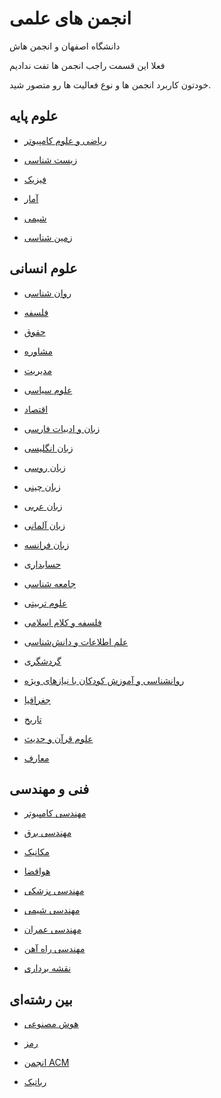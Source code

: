 # انجمن های علمی

دانشگاه اصفهان و انجمن هاش

فعلا این قسمت راجب انجمن ها تفت ندادیم

خودتون کاربرد انجمن ها و نوع فعالیت ها رو متصور شید.


## علوم پایه

- [ریاضی و علوم کامپیوتر](https://t.me/AMCSUI)

- [زیست شناسی](http://zil.ink/ui_biology) 

- [فیزیک](https://t.me/uisaph)

- [آمار](https://t.me/UI_statistics)

- [شیمی](https://t.me/uichemist)

- [زمین شناسی](https://t.me/UIGeology)

## علوم انسانی

- [روان شناسی](https://t.me/UIPSYA)

- [فلسفه](https://t.me/Philosophy_Society_98)

- [حقوق](https://t.me/isflawassociation)

- [مشاوره](https://t.me/UiCounseling) 

- [مدیریت](https://zil.ink/management_ui) 

- [علوم سیاسی](https://t.me/psa_ui) 

- [اقتصاد](https://zil.ink/uieconimics)

- [زبان و ادبیات فارسی](https://t.me/Adabiat_ui) 

- [زبان انگلیسی](https://t.me/Uiela)

- [زبان روسی](https://t.me/russian_ui)

- [زبان چینی](https://t.me/ui_chinese)

- [زبان عربی](https://t.me/anjomanarabiesf)

- [زبان آلمانی](https://t.me/deutschuniesf)

- [زبان فرانسه](https://t.me/asfuiir)

- [حسابداری](https://t.me/ACC_ASS_UI)

- [جامعه شناسی](https://t.me/ui_sociology)

- [علوم تربیتی](https://t.me/educational_ui_esf)

- [فلسفه و کلام اسلامی](https://t.me/Islamicphilosophy_Isfahan)

- [علم اطلاعات و دانش‌شناسی](https://t.me/InfoScienceUi) 

- [گردشگری](https://t.me/tourism_ui)

- [روانشناسی و آموزش کودکان با نیازهای ویژه](https://t.me/uipsy_specialneeds)

- [جغرافیا](https://t.me/Geographyforumisf)

- [تاریخ](https://t.me/Historyui2)

- [علوم قرآن و حدیث](https://t.me/qranhadisesf)

- [معارف](https://t.me/anjoman_elmi_ahlalbeit)

## فنی و مهندسی

- [مهندسی کامپیوتر](https://t.me/ui_sace)

- [مهندسی برق](https://t.me/EESA_UI)

- [مکانیک](https://t.me/ui_mech_eng)

- [هوافضا](https://t.me/AEROSPACEUI) 

- [مهندسی پزشکی](https://t.me/BMEUI)

- [مهندسی شیمی](https://t.me/chemicalengui)

- [مهندسی عمران](https://t.me/ui_anjoman_omran)

- [مهندسی راه آهن](https://t.me/Rwe_Ui)

- [نقشه برداری](https://t.me/UISurv)



## بین رشته‌ای

- [هوش مصنوعی](https://t.me/uiai_community) 

- [رمز](https://t.me/sbisc)

- [انجمن ACM](https://t.me/ui_acm)

- [رباتیک](https://t.me/UI_RA)